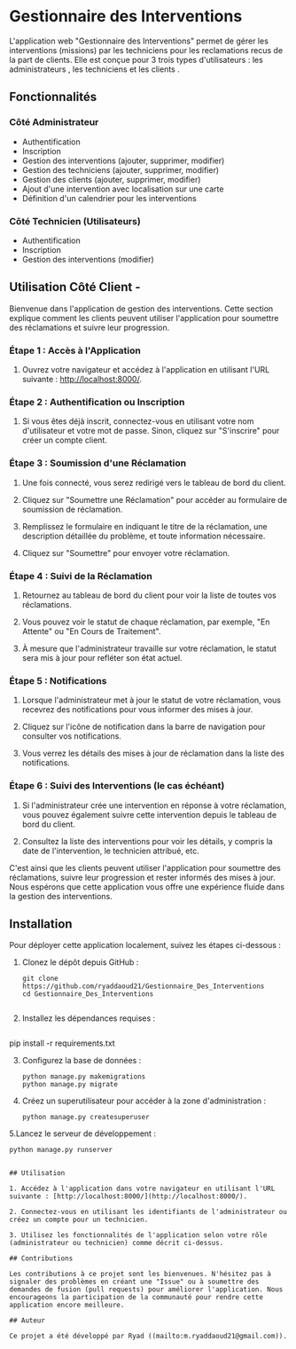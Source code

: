 # Gestionnaire des Interventions

L'application web "Gestionnaire des Interventions" permet de gérer les interventions (missions) par les techniciens pour les reclamations recus de la part de clients. Elle est conçue pour 3 trois types d'utilisateurs : les administrateurs , les techniciens et les clients .

## Fonctionnalités

### Côté Administrateur

- Authentification
- Inscription
- Gestion des interventions (ajouter, supprimer, modifier)
- Gestion des techniciens (ajouter, supprimer, modifier)
- Gestion des clients (ajouter, supprimer, modifier)
- Ajout d'une intervention avec localisation sur une carte
- Définition d'un calendrier pour les interventions

### Côté Technicien (Utilisateurs)

- Authentification
- Inscription
- Gestion des interventions (modifier)

## Utilisation Côté Client -

Bienvenue dans l'application de gestion des interventions. Cette section explique comment les clients peuvent utiliser l'application pour soumettre des réclamations et suivre leur progression.

### Étape 1 : Accès à l'Application

1. Ouvrez votre navigateur et accédez à l'application en utilisant l'URL suivante : [http://localhost:8000/](http://localhost:8000/).

### Étape 2 : Authentification ou Inscription

1. Si vous êtes déjà inscrit, connectez-vous en utilisant votre nom d'utilisateur et votre mot de passe. Sinon, cliquez sur "S'inscrire" pour créer un compte client.

### Étape 3 : Soumission d'une Réclamation

1. Une fois connecté, vous serez redirigé vers le tableau de bord du client.

2. Cliquez sur "Soumettre une Réclamation" pour accéder au formulaire de soumission de réclamation.

3. Remplissez le formulaire en indiquant le titre de la réclamation, une description détaillée du problème, et toute information nécessaire.

4. Cliquez sur "Soumettre" pour envoyer votre réclamation.

### Étape 4 : Suivi de la Réclamation


1. Retournez au tableau de bord du client pour voir la liste de toutes vos réclamations.

2. Vous pouvez voir le statut de chaque réclamation, par exemple, "En Attente" ou "En Cours de Traitement".

3. À mesure que l'administrateur travaille sur votre réclamation, le statut sera mis à jour pour refléter son état actuel.

### Étape 5 : Notifications

1. Lorsque l'administrateur met à jour le statut de votre réclamation, vous recevrez des notifications pour vous informer des mises à jour.

2. Cliquez sur l'icône de notification dans la barre de navigation pour consulter vos notifications.

3. Vous verrez les détails des mises à jour de réclamation dans la liste des notifications.

### Étape 6 : Suivi des Interventions (le cas échéant)

1. Si l'administrateur crée une intervention en réponse à votre réclamation, vous pouvez également suivre cette intervention depuis le tableau de bord du client.

2. Consultez la liste des interventions pour voir les détails, y compris la date de l'intervention, le technicien attribué, etc.

C'est ainsi que les clients peuvent utiliser l'application pour soumettre des réclamations, suivre leur progression et rester informés des mises à jour. Nous espérons que cette application vous offre une expérience fluide dans la gestion des interventions.


## Installation

Pour déployer cette application localement, suivez les étapes ci-dessous :

1. Clonez le dépôt depuis GitHub :
   ```shell
   git clone https://github.com/ryaddaoud21/Gestionnaire_Des_Interventions
   cd Gestionnaire_Des_Interventions


2. Installez les dépendances requises  :
   ```shell
  pip install -r requirements.txt


3. Configurez la base de données :
   ```shell
   python manage.py makemigrations
   python manage.py migrate

4. Créez un superutilisateur pour accéder à la zone d'administration :
   ```shell
   python manage.py createsuperuser
5.Lancez le serveur de développement :
   ```shell 
   python manage.py runserver


## Utilisation

1. Accédez à l'application dans votre navigateur en utilisant l'URL suivante : [http://localhost:8000/](http://localhost:8000/).

2. Connectez-vous en utilisant les identifiants de l'administrateur ou créez un compte pour un technicien.

3. Utilisez les fonctionnalités de l'application selon votre rôle (administrateur ou technicien) comme décrit ci-dessus.

## Contributions

Les contributions à ce projet sont les bienvenues. N'hésitez pas à signaler des problèmes en créant une "Issue" ou à soumettre des demandes de fusion (pull requests) pour améliorer l'application. Nous encourageons la participation de la communauté pour rendre cette application encore meilleure.

## Auteur

Ce projet a été développé par Ryad ((mailto:m.ryaddaoud21@gmail.com)).
